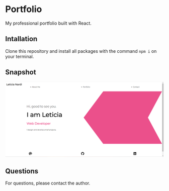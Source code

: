 # Portfolio

My professional portfolio built with React.

## Intallation

Clone this repository and install all packages with the command `npm i` on your terminal.

## Snapshot

<img src="./src/img/snapshot.png">

## Questions

For questions, please contact the author.
